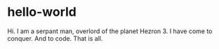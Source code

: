 # hello-world

Hi. I am a serpant man, overlord of the planet Hezron 3.
I have come to conquer. And to code. That is all.
